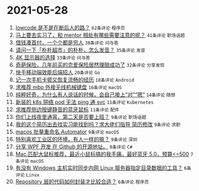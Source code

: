 # 2021-05-28

1. [lowcode 是不是在断后人的路？](https://www.v2ex.com/t/779797) `62条评论` `程序员`
1. [马上要去实习了，和 mentor 相处有哪些需要注意的呢？](https://www.v2ex.com/t/779707) `41条评论` `职场话题`
1. [借钱凑首付，一个个都是穷人](https://www.v2ex.com/t/779723) `38条评论` `问与答`
1. [请问一下「朴朴超市」的朴朴，怎么发音？](https://www.v2ex.com/t/779730) `35条评论` `发音`
1. [4K 显示器的选择](https://www.v2ex.com/t/779716) `33条评论` `问与答`
1. [奇葩保险，几年前买的恋爱保险居然理赔成功了](https://www.v2ex.com/t/779805) `32条评论` `分享发现`
1. [快手移动端效能后端招人](https://www.v2ex.com/t/779777) `20条评论` `Go`
1. [记一次手机卡顿又恢复流畅的经历](https://www.v2ex.com/t/779766) `18条评论` `Android`
1. [求推荐 mbp 外接无线机械键盘](https://www.v2ex.com/t/779720) `16条评论` `macOS`
1. [纯粹好奇，为什么有人说话的时候，会自己接上“对”“嗯”](https://www.v2ex.com/t/779733) `14条评论` `随想`
1. [新装的 k8s 网络 pod 无法 ping 通 svc](https://www.v2ex.com/t/779800) `11条评论` `Kubernetes`
1. [求推荐侧边按键静音的蓝牙鼠标](https://www.v2ex.com/t/779762) `11条评论` `配件`
1. [你们上线夜里通宵，第二天是否要上班？](https://www.v2ex.com/t/779820) `9条评论` `职场话题`
1. [我的这个简历出去找实习能找到吗？求大佬们指导 简历修改](https://www.v2ex.com/t/779801) `9条评论` `求职`
1. [macos 批量重命名 Automator](https://www.v2ex.com/t/779791) `9条评论` `macOS`
1. [特别喜欢工业区的环境，有人一样的嘛？](https://www.v2ex.com/t/779727) `9条评论` `深圳`
1. [分享 WPF 开发 在 Github 的开源地址。](https://www.v2ex.com/t/779747) `8条评论` `C#`
1. [Mac.匹配大鼠标推荐，最近小鼠标搞的我手痛，最好蓝牙 5.0，预算<=500](https://www.v2ex.com/t/779781) `7条评论` `macOS`
1. [有没有 Windows 主机实时同步内网 Linux 服务器指定目录数据的工具？](https://www.v2ex.com/t/779802) `6条评论` `Linux`
1. [Repository 层的代码如何封装才比较合适？](https://www.v2ex.com/t/779785) `6条评论` `程序员`
